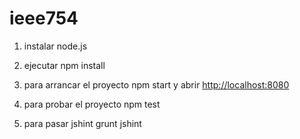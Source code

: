 # ieee754

1. instalar node.js

2. ejecutar npm install

3. para arrancar el proyecto npm start y abrir <http://localhost:8080>

4. para probar el proyecto npm test

5. para pasar jshint grunt jshint
